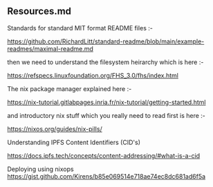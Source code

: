 ## Resources.md

Standards for standard MIT format README files :-

https://github.com/RichardLitt/standard-readme/blob/main/example-readmes/maximal-readme.md

then we need to understand the filesystem heirarchy which is here :-

https://refspecs.linuxfoundation.org/FHS_3.0/fhs/index.html

The nix package manager explained here :-

https://nix-tutorial.gitlabpages.inria.fr/nix-tutorial/getting-started.html

and introductory nix stuff which you really need to read first is here :-

https://nixos.org/guides/nix-pills/

Understanding IPFS Content Identifiers (CID's)

https://docs.ipfs.tech/concepts/content-addressing/#what-is-a-cid

Deploying using nixops
https://gist.github.com/Kirens/b85e069514e718ae74ec8dc681ad6f5a





